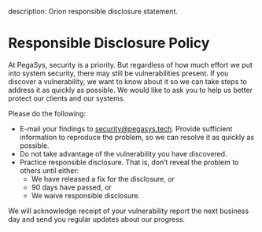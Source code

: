 description: Orion responsible disclosure statement.
<!--- END of page meta data -->

# Responsible Disclosure Policy

At PegaSys, security is a priority. But regardless of how much effort we put into system security, there may still be vulnerabilities present.
If you discover a vulnerability, we want to know about it so we can take steps to address it as quickly as possible. We would like to ask you to help us better protect our clients and our systems.
 
Please do the following:

* E-mail your findings to security@pegasys.tech. Provide sufficient information to reproduce the problem, so we can resolve it as quickly as possible.
* Do not take advantage of the vulnerability you have discovered.
* Practice responsible disclosure. That is, don’t reveal the problem to others until either:
    * We have released a fix for the disclosure, or 
    * 90 days have passed, or 
    * We waive responsible disclosure. 
 
We will acknowledge receipt of your vulnerability report the next business day and send you regular updates about our progress.
